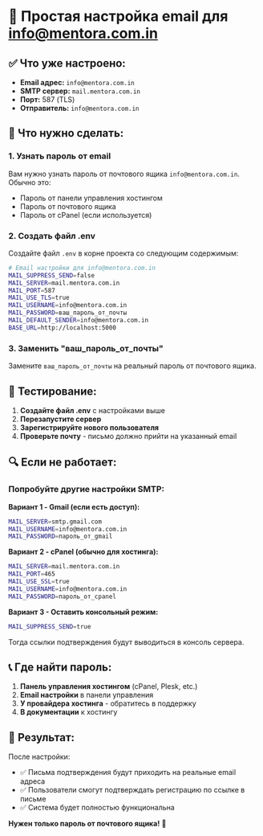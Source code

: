 # 📧 Простая настройка email для info@mentora.com.in

## ✅ Что уже настроено:

- **Email адрес:** `info@mentora.com.in` 
- **SMTP сервер:** `mail.mentora.com.in`
- **Порт:** 587 (TLS)
- **Отправитель:** `info@mentora.com.in`

## 🔑 Что нужно сделать:

### 1. Узнать пароль от email
Вам нужно узнать пароль от почтового ящика `info@mentora.com.in`. Обычно это:
- Пароль от панели управления хостингом
- Пароль от почтового ящика
- Пароль от cPanel (если используется)

### 2. Создать файл .env
Создайте файл `.env` в корне проекта со следующим содержимым:

```bash
# Email настройки для info@mentora.com.in
MAIL_SUPPRESS_SEND=false
MAIL_SERVER=mail.mentora.com.in
MAIL_PORT=587
MAIL_USE_TLS=true
MAIL_USERNAME=info@mentora.com.in
MAIL_PASSWORD=ваш_пароль_от_почты
MAIL_DEFAULT_SENDER=info@mentora.com.in
BASE_URL=http://localhost:5000
```

### 3. Заменить "ваш_пароль_от_почты"
Замените `ваш_пароль_от_почты` на реальный пароль от почтового ящика.

## 🧪 Тестирование:

1. **Создайте файл .env** с настройками выше
2. **Перезапустите сервер**
3. **Зарегистрируйте нового пользователя**
4. **Проверьте почту** - письмо должно прийти на указанный email

## 🔍 Если не работает:

### Попробуйте другие настройки SMTP:

**Вариант 1 - Gmail (если есть доступ):**
```bash
MAIL_SERVER=smtp.gmail.com
MAIL_USERNAME=info@mentora.com.in
MAIL_PASSWORD=пароль_от_gmail
```

**Вариант 2 - cPanel (обычно для хостинга):**
```bash
MAIL_SERVER=mail.mentora.com.in
MAIL_PORT=465
MAIL_USE_SSL=true
MAIL_USERNAME=info@mentora.com.in
MAIL_PASSWORD=пароль_от_cpanel
```

**Вариант 3 - Оставить консольный режим:**
```bash
MAIL_SUPPRESS_SEND=true
```
Тогда ссылки подтверждения будут выводиться в консоль сервера.

## 📞 Где найти пароль:

1. **Панель управления хостингом** (cPanel, Plesk, etc.)
2. **Email настройки** в панели управления
3. **У провайдера хостинга** - обратитесь в поддержку
4. **В документации** к хостингу

## 🎯 Результат:

После настройки:
- ✅ Письма подтверждения будут приходить на реальные email адреса
- ✅ Пользователи смогут подтверждать регистрацию по ссылке в письме
- ✅ Система будет полностью функциональна

**Нужен только пароль от почтового ящика!** 🔑

